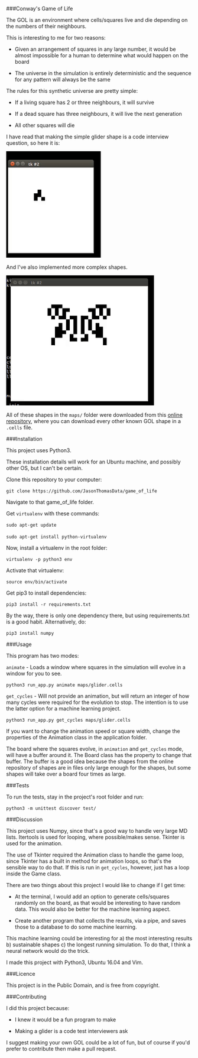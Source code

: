 ###Conway's Game of Life

The GOL is an environment where cells/squares live and die depending on the numbers of their neighbours. 

This is interesting to me for two reasons:

- Given an arrangement of squares in any large number, it would be almost impossible for a human to determine what would happen on the board

- The universe in the simulation is entirely deterministic and the sequence for any pattern will always be the same

The rules for this synthetic universe are pretty simple:

- If a living square has 2 or three neighbours, it will survive

- If a dead square has three neighbours, it will live the next generation

- All other squares will die

I have read that making the simple glider shape is a code interview question, so here it is:

![glider pic](gifs/glider.gif)

And I've also implemented more complex shapes.

![brain pic](gifs/brain.gif)

All of these shapes in the ```maps/``` folder were downloaded from this [online repository](http://www.bitstorm.org/gameoflife/lexicon/), where you can download every other known GOL shape in a ```.cells``` file.

###Installation

This project uses Python3.

These installation details will work for an Ubuntu machine, and possibly other OS, but I can't be certain.

Clone this repository to your computer:

    git clone https://github.com/JasonThomasData/game_of_life

Navigate to that game_of_life folder.

Get ```virtualenv``` with these commands:

    sudo apt-get update
    
    sudo apt-get install python-virtualenv

Now, install a virtualenv in the root folder:

    virtualenv -p python3 env

Activate that virtualenv:

    source env/bin/activate

Get pip3 to install dependencies:

    pip3 install -r requirements.txt

By the way, there is only one dependency there, but using requirements.txt is a good habit. Alternatively, do:

    pip3 install numpy

###Usage

This program has two modes:

```animate``` - Loads a window where squares in the simulation will evolve in a window for you to see.

    python3 run_app.py animate maps/glider.cells

```get_cycles``` - Will not provide an animation, but will return an integer of how many cycles were required for the evolution to stop. The intention is to use the latter option for a machine learning project.

    python3 run_app.py get_cycles maps/glider.cells

If you want to change the animation speed or square width, change the properties of the Animation class in the application folder.

The board where the squares evolve, in ```animation``` and ```get_cycles``` mode, will have a buffer around it. The Board class has the property to change that buffer. The buffer is a good idea because the shapes from the online repository of shapes are in files only large enough for the shapes, but some shapes will take over a board four times as large.

###Tests

To run the tests, stay in the project's root folder and run:

    python3 -m unittest discover test/

###Discussion

This project uses Numpy, since that's a good way to handle very large MD lists. Itertools is used for looping, where possible/makes sense. Tkinter is used for the animation.

The use of Tkinter required the Animation class to handle the game loop, since Tkinter has a built in method for animation loops, so that's the sensible way to do that. If this is run in ```get_cycles```, however, just has a loop inside the Game class.

There are two things about this project I would like to change if I get time:

- At the terminal, I would add an option to generate cells/squares randomly on the board, as that would be interesting to have random data. This would also be better for the machine learning aspect.

- Create another program that collects the results, via a pipe, and saves those to a database to do some machine learning.

This machine learning could be interesting for a) the most interesting results b) sustainable shapes c) the longest running simulation. To do that, I think a neural network would do the trick.

I made this project with Python3, Ubuntu 16.04 and Vim.

###Licence

This project is in the Public Domain, and is free from copyright.

###Contributing

I did this project because:

- I knew it would be a fun program to make

- Making a glider is a code test interviewers ask

I suggest making your own GOL could be a lot of fun, but of course if you'd prefer to contribute then make a pull request.
